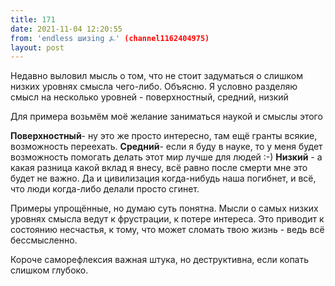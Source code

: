 ```yaml
---
title: 171
date: 2021-11-04 12:20:55
from: 'endless шизing ⍼' (channel1162404975)
layout: post
---
```


Недавно выловил мысль о том, что не стоит задуматься о слишком низких уровнях смысла чего-либо.
Объясню. Я условно разделяю смысл на несколько уровней - поверхностный, средний, низкий

Для примера возьмём моё желание заниматься наукой и смыслы этого

**Поверхностный**- ну это же просто интересно, там ещё гранты всякие, возможность переехать.
**Средний**- если я буду в науке, то у меня будет возможность помогать делать этот мир лучше для людей :-)
**Низкий** - а какая разница какой вклад я внесу, всё равно после смерти мне это будет не важно. Да и цивилизация когда-нибудь наша погибнет, и всё, что люди когда-либо делали просто сгинет.


Примеры упрощённые, но думаю суть понятна. Мысли о самых низких уровнях смысла ведут к фрустрации, к потере интереса. Это приводит к состоянию несчастья, к тому, что может сломать твою жизнь - ведь всё бессмысленно. 


Короче саморефлексия важная штука, но деструктивна, если копать слишком глубоко.
